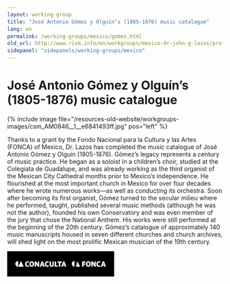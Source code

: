 ```yaml
---
layout: working-group
title: "José Antonio Gómez y Olguín’s (1805-1876) music catalogue"
lang: en
permalink: /working-groups/mexico/gomez.html
old_url: http://www.rism.info/en/workgroups/mexico-dr-john-g-lazos/projects.html
sidepanel: "sidepanels/working-groups/mexico"
---
```


# José Antonio Gómez y Olguín’s (1805-1876) music catalogue

{% include image file="/resources-old-website/workgroups-images/csm_AM0846__1__e6841493ff.jpg" pos="left" %}

Thanks to a grant by the Fondo Nacional para la Cultura y las Artes (FONCA) of Mexico, Dr. Lazos has completed the music catalogue of José Antonio Gómez y Olguín (1805-1876). Gómez’s legacy represents a century of music practice. He began as a soloist in a children’s choir, studied at the Colegiata de Guadalupe, and was already working as the third organist of the Mexican City Cathedral months prior to Mexico’s independence. He flourished at the most important church in Mexico for over four decades where he wrote numerous works—as well as conducting its orchestra. Soon after becoming its first organist, Gómez turned to the secular milieu where he performed, taught, published several music methods (although he was not the author), founded his own Conservatory and was even member of the jury that chose the National Anthem. His works were still performed at the beginning of the 20th century. Gómez’s catalogue of approximately 140 music manuscripts housed in seven different churches and church archives, will shed light on the most prolific Mexican musician of the 19th century.

 ![](/resources-old-website/workgroups-images/csm_fonca_conaculta_blanco_01_61dc7a138f.png)
